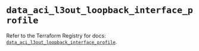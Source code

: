 # `data_aci_l3out_loopback_interface_profile`

Refer to the Terraform Registry for docs: [`data_aci_l3out_loopback_interface_profile`](https://registry.terraform.io/providers/ciscodevnet/aci/2.17.0/docs/data-sources/l3out_loopback_interface_profile).
